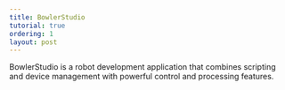 ```yaml
---
title: BowlerStudio
tutorial: true
ordering: 1
layout: post
---
```


BowlerStudio is a robot development application that combines scripting and device management with powerful control and processing features.